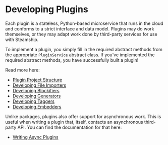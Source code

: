 <a id="developingpluginssec"></a>

# Developing Plugins

Each plugin is a stateless, Python-based microservice that runs in the
cloud and conforms to a strict interface and data model. Plugins may do
work themselves, or they may adapt work done by third-party services for
use with Steamship.

To implement a plugin, you simply fill in the required abstract methods from the appropriate `PluginService` abstract class.
If you’ve implemented the required abstract methods, you have successfully built a plugin!

Read more here:

* [Plugin Project Structure](/plugins/developing/project-structure.md)
* [Developing File Importers](/plugins/developing/importers.md)
* [Developing Blockifiers](/plugins/developing/blockifiers.md)
* [Developing Generators](/plugins/developing/generators.md)
* [Developing Taggers](/plugins/developing/taggers.md)
* [Developing Embedders](/plugins/developing/embedders.md)

Unlike packages, plugins also offer support for asynchronous work.
This is useful when writing a plugin that, itself, contacts an asynchronous third-party API.
You can find the documentation for that here:

* [Writing Async Plugins](/plugins/developing/async-plugins.md)

